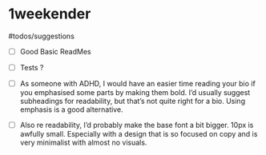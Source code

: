 # 1weekender

#todos/suggestions
- [ ] Good Basic ReadMes
- [ ] Tests ?
- [ ] As someone with ADHD, I would have an easier time reading your bio if you emphasised some parts by making them bold. I’d usually suggest subheadings for readability, but that’s not quite right for a bio. Using emphasis is a good alternative.
- [ ] Also re readability, I’d probably make the base font a bit bigger. 10px is awfully small. Especially with a design that is so focused on copy and is very minimalist with almost no visuals. 


